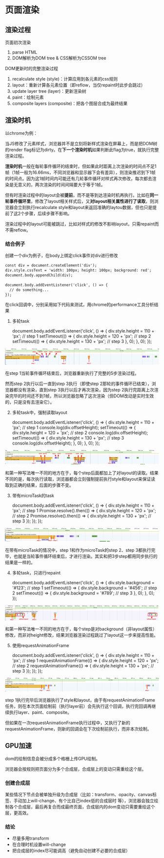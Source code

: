 # 页面渲染

## 渲染过程

页面初次渲染

1. parse HTML 
2. DOM解析为DOM tree & CSS解析为CSSOM tree

DOM更新时的完整渲染过程

1. recalculate style (style)：计算应用到各元素的css规则
2. layout：重新计算各元素位置（即reflow，当仅repaint时此步会跳过）
3. update layer tree (layer)：更新渲染树
4. paint：绘制元素
5. composite layers (composite)：把各个图层合成为最终结果

## 渲染时机

以chrome为例：

当JS修改了元素样式，浏览器并不是立刻将新样式渲染在屏幕上，而是把DOM树的render flag标记为dirty。在**下一个渲染时机**如果判断此flag为true，就执行完整渲染过程。

**渲染时机**一般在每轮事件循环的结束时，但如果此时距离上次渲染的时间点不足1帧（1帧一般为16.66ms，不同浏览器和显示器下会有差异），则渲染推迟到下1帧的时间点。因为这1帧时间内可能还有几轮事件循环对样式再次修改，每次都去渲染是无意义的，两次渲染的时间间隔要大于等于1帧。

但有时渲染过程中的layout会被**提前**，而不是等到达渲染时机再执行。比如在**同一轮事件循环里**，修改了layout相关样式后，又**对layout相关属性进行了读取**，则浏览器会立刻执行recalculate style和layout来返回准确的laytou数据，但也只是提前了这2个步骤，后续步骤不影响。

渲染过程中的layout可能被跳过，比如对样式的修改不影响layout，只需repaint而不需reflow。


### 结合例子


创建一个div为例子，在body上绑定click事件对div进行修改

    const div = document.createElement('div');
    div.style.cssText = 'width: 100px; height: 100px; background: red';
    document.body.appendChild(div);

    document.body.addEventListener('click', () => {
      // do something...
    });


在click回调中，分别采用如下代码来测试，用chrome的performance工具分析结果

1. 多轮task


    document.body.addEventListener('click', () => {
      div.style.height = 110 + 'px'; // step 1
      setTimeout(() => {
        div.style.height = 120 + 'px'; // step 2
          setTimeout(() => {
            div.style.height = 130 + 'px'; // step 3
          }, 0);
      }, 0);
    });



![result](../resources/browser-render-screenshot/set-timeout.jpg)

在step 1当轮事件循环结束后，浏览器重新执行了完整的5步渲染过程。

然而step 2执行以后一直到step 3执行（即使step 2那轮的事件循环已结束），浏览器都没有渲染，直到step 3执行以后才再次渲染，因为step 2执行完距离上次渲染完毕的时间还不到1帧，所以浏览器忽略了这次渲染（但DOM改动是实时生效的，只是没有去渲染它）。

2. 多轮task中，强制读取layout


    document.body.addEventListener('click', () => {
      div.style.height = 110 + 'px'; // step 1
      console.log(div.offsetHeight);
      setTimeout(() => {
        div.style.height = 120 + 'px'; // step 2
        console.log(div.offsetHeight);
          setTimeout(() => {
            div.style.height = 130 + 'px'; // step 3
            console.log(div.offsetHeight);
          }, 0);
      }, 0);
    });


![result](../resources/browser-render-screenshot/set-timeout-force.jpg)

和第一种写法唯一不同的地方在于，每个step后面都加上了对layout的读取。结果不同的是，每次执行读取，浏览器都会立刻强制提前执行style和layout来保证读取到正确的结果，后面的步骤不变。

3. 带有microTask的task


    document.body.addEventListener('click', () => {
      div.style.height = 110 + 'px'; // step 1
      Promise.resolve().then(() => {
        div.style.height = 120 + 'px'; // step 2
        Promise.resolve().then(() => {
          div.style.height = 130 + 'px'; // step 3
        });
      });
    });

![result](../resources/browser-render-screenshot/promise.jpg)

在带有microTask的情况中，step 1和作为microTask的step 2、step 3都执行完毕，也就是当轮事件循环结束后，才进行渲染。其实和把3步step都用同步执行的结果是一样的。

4. 多轮task，只进行repaint


    document.body.addEventListener('click', () => {
      div.style.background = '#123'; // step 1
      setTimeout(() => {
        div.style.background = '#456'; // step 2
          setTimeout(() => {
            div.style.background = '#789'; // step 3
          }, 0);
      }, 0);
    });

![result](../resources/browser-render-screenshot/skip-layout.jpg)

和第一种写法唯一不同的地方在于，每个step是对background（非layout属性）修改，而非对height修改，结果浏览器渲染过程跳过了layout这一步来提高性能。

5. 使用requestAnimationFrame


    document.body.addEventListener('click', () => {
      div.style.height = 110 + 'px'; // step 1
      requestAnimationFrame(() => {
        div.style.height = 120 + 'px'; // step 2
        requestAnimationFrame(() => {
          div.style.height = 130 + 'px'; // step 3
        });
      });
    });


![result](../resources/browser-render-screenshot/request-animation-frame.jpg)

step 1执行完毕后浏览器执行了style和layout，由于有requestAnimationFrame任务，则在本次页面绘制前（执行layer前）会先执行这个回调，执行完回调再继续执行layer、paint、composite。

但如果在一次requestAnimationFrame执行过程中，又执行了新的requestAnimationFrame，则新的回调会在下次绘制前执行，而非本次绘制。


## GPU加速

dom的绘制信息会被分成多个格栅上传GPU绘制。

浏览器会按规则把页面分为多个合成层，合成层上的变动只需重绘这个层。

### 创建合成层

某些情况下节点会被单独升级为合成层（比如：transform、opacity、canvas标签、手动加上will-change、有个比自己index低的合成层时 等），浏览器会独立绘制各个合成层，最后再复合而成最终页面，合成层内的dom变动只需要重绘这个层，更高效。

### 结论

- 尽量多用transform
- 在合理时机设置will-change
- 把合成层的index尽可能调高（避免自动创建不必要的合成层）
